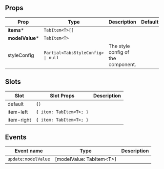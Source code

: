 <!-- This file is automatically generated, do not edit manually. -->

## Props

| Prop | Type | Description | Default |
| ---- | ---- | ----------- | ------- |
| **items*** | `TabItem<T>[]` |  |  |
| **modelValue*** | `TabItem<T>` |  |  |
| styleConfig | `Partial<TabsStyleConfig> \| null` | The style config of the component. |  |


## Slots

| Slot | Slot Props | Description |
| --------- | ---- | ----------- |
| default | `{}` |  |
| item-left | `{ item: TabItem<T>; }` |  |
| item-right | `{ item: TabItem<T>; }` |  |


## Events

| Event name | Type | Description |
| ---------- | ---- | ----------- |
| `update:modelValue` | [modelValue: TabItem\<T\>] |  |

